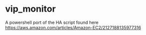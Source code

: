 vip_monitor
===========

A powershell port of the HA script found here https://aws.amazon.com/articles/Amazon-EC2/2127188135977316
